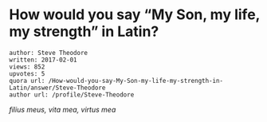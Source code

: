 # How would you say “My Son, my life, my strength” in Latin?

	author: Steve Theodore
	written: 2017-02-01
	views: 852
	upvotes: 5
	quora url: /How-would-you-say-My-Son-my-life-my-strength-in-Latin/answer/Steve-Theodore
	author url: /profile/Steve-Theodore


_filius meus, vita mea, virtus mea_ 

